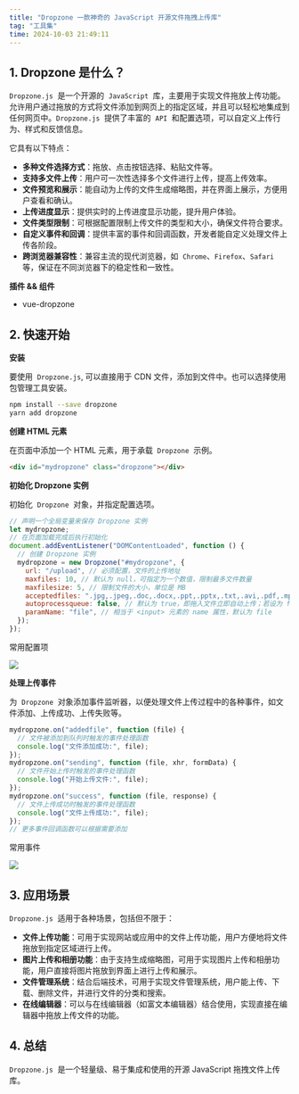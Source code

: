 ```yaml
---
title: "Dropzone 一款神奇的 JavaScript 开源文件拖拽上传库"
tag: "工具集"
time: 2024-10-03 21:49:11
---
```


## 1. Dropzone 是什么？

`Dropzone.js`  是一个开源的  `JavaScript`  库，主要用于实现文件拖放上传功能。允许用户通过拖放的方式将文件添加到网页上的指定区域，并且可以轻松地集成到任何网页中。`Dropzone.js`  提供了丰富的  `API`  和配置选项，可以自定义上传行为、样式和反馈信息。

它具有以下特点：

- **多种文件选择方式**：拖放、点击按钮选择、粘贴文件等。
- **支持多文件上传**：用户可一次性选择多个文件进行上传，提高上传效率。
- **文件预览和展示**：能自动为上传的文件生成缩略图，并在界面上展示，方便用户查看和确认。
- **上传进度显示**：提供实时的上传进度显示功能，提升用户体验。
- **文件类型限制**：可根据配置限制上传文件的类型和大小，确保文件符合要求。
- **自定义事件和回调**：提供丰富的事件和回调函数，开发者能自定义处理文件上传各阶段。
- **跨浏览器兼容性**：兼容主流的现代浏览器，如  `Chrome`、`Firefox`、`Safari`  等，保证在不同浏览器下的稳定性和一致性。

**插件 && 组件**

- vue-dropzone

## 2. 快速开始

**安装**

要使用  `Dropzone.js`, 可以直接用于 CDN 文件，添加到文件中。也可以选择使用包管理工具安装。

```sh
npm install --save dropzone
yarn add dropzone
```

**创建 HTML 元素**

在页面中添加一个 HTML 元素，用于承载  `Dropzone`  示例。

```html
<div id="mydropzone" class="dropzone"></div>
```

**初始化 Dropzone 实例**

初始化  `Dropzone`  对象，并指定配置选项。

```js
// 声明一个全局变量来保存 Dropzone 实例
let mydropzone;
// 在页面加载完成后执行初始化
document.addEventListener("DOMContentLoaded", function () {
  // 创建 Dropzone 实例
  mydropzone = new Dropzone("#mydropzone", {
    url: "/upload", // 必须配置，文件的上传地址
    maxfiles: 10, // 默认为 null，可指定为一个数值，限制最多文件数量
    maxfilesize: 5, // 限制文件的大小，单位是 MB
    acceptedfiles: ".jpg,.jpeg,.doc,.docx,.ppt,.pptx,.txt,.avi,.pdf,.mp3,.zip", // 允许上传的文件类型，文件扩展名以逗号隔开
    autoprocessqueue: false, // 默认为 true，即拖入文件立即自动上传；若设为 false，则需手动点击按钮上传
    paramName: "file", // 相当于 <input> 元素的 name 属性，默认为 file
  });
});
```

常用配置项

<img src="../imgs/86/06.webp" />

**处理上传事件**

为  `Dropzone`  对象添加事件监听器，以便处理文件上传过程中的各种事件，如文件添加、上传成功、上传失败等。

```js
mydropzone.on("addedfile", function (file) {
  // 文件被添加到队列时触发的事件处理函数
  console.log("文件添加成功:", file);
});
mydropzone.on("sending", function (file, xhr, formData) {
  // 文件开始上传时触发的事件处理函数
  console.log("开始上传文件:", file);
});
mydropzone.on("success", function (file, response) {
  // 文件上传成功时触发的事件处理函数
  console.log("文件上传成功:", file);
});
// 更多事件回调函数可以根据需要添加
```

常用事件

<img src="../imgs/86/07.webp" />

## 3. 应用场景

`Dropzone.js`  适用于各种场景，包括但不限于：

- **文件上传功能**：可用于实现网站或应用中的文件上传功能，用户方便地将文件拖放到指定区域进行上传。
- **图片上传和相册功能**：由于支持生成缩略图，可用于实现图片上传和相册功能，用户直接将图片拖放到界面上进行上传和展示。
- **文件管理系统**：结合后端技术，可用于实现文件管理系统，用户能上传、下载、删除文件，并进行文件的分类和搜索。
- **在线编辑器**：可以与在线编辑器（如富文本编辑器）结合使用，实现直接在编辑器中拖放上传文件的功能。

## 4. 总结

`Dropzone.js`  是一个轻量级、易于集成和使用的开源 JavaScript 拖拽文件上传库。
